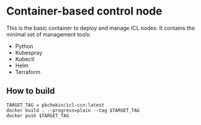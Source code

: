 # Container-based control node

This is the basic container to deploy and manage ICL nodes. 
It contains the minimal set of management tools:
 * Python
 * Kubespray
 * Kubectl
 * Helm
 * Terraform

## How to build

```aiignore
TARGET_TAG = pbchekin/icl-ccn:latest
docker build . --progress=plain --tag $TARGET_TAG
docker push $TARGET_TAG 
```